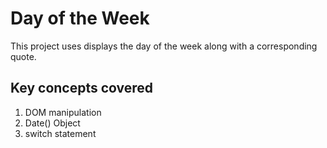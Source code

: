 # Day of the Week

This project uses displays the day of the week along with a corresponding quote.

## Key concepts covered
1. DOM manipulation
2. Date() Object
3. switch statement

